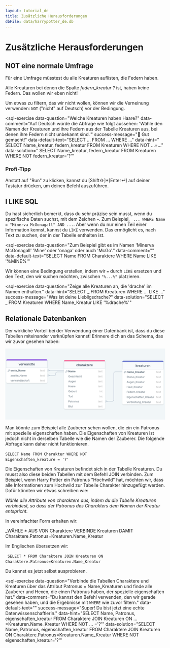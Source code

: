 ```yaml
---
layout: tutorial_de
title: Zusätzliche Herausforderungen
dbFile: data/harrypotter_de.db
---
```


# Zusätzliche Herausforderungen

<a name="not"></a>

## NOT eine normale Umfrage

Für eine Umfrage müsstest du alle Kreaturen auflisten, die Federn haben.
<sql-exercise
  data-question="Zum aufwärmen, zeige die Tabelle _kreaturen_ und lies die verschiedenen Spalten."
  data-default-text="SELECT *
FROM kreaturen"></sql-exercise>

Alle Kreaturen bei denen die Spalte _federn_kreatur_ _?_ ist, haben keine Federn. Das wollen wir eben nicht!

<div class="sideNote"><p>Um etwas zu filtern, das wir nicht wollen, können wir die Verneinung verwenden: <code class="keyword">NOT</code> ("nicht" auf Deutsch) vor der Bedingung.</p></div>

<sql-exercise
data-question="Welche Kreaturen haben Haare?"
data-comment="Auf Deutsch würde die Abfrage wie folgt aussehen: 'Wähle den Namen der Kreaturen und ihre Federn aus der Tabelle Kreaturen aus, bei denen ihre Federn nicht unbekannt sind.'"
success-message="🐉 Gut gemacht!"
data-default-text="SELECT ...
FROM ...
WHERE ..."
data-hint="
SELECT Name_kreatur, federn_kreatur
FROM Kreaturen
WHERE NOT ...=..."
data-solution="
SELECT Name_kreatur, federn_kreatur
FROM Kreaturen
WHERE NOT federn_kreatur='?'"

> </sql-exercise>

<div class="sideNote">
<h3>Profi-Tipp</h3>
Anstatt auf "Run" zu klicken, kannst du [Shift⇧]+[Enter↵] auf deiner Tastatur drücken, um deinen Befehl auszuführen.
</div>

<a name="like"></a>

## I LIKE SQL

Du hast sicherlich bemerkt, dass du sehr präzise sein musst, wenn du spezifische Daten suchst, mit dem Zeichen <code>=</code>. Zum Beispiel, <code> ... WHERE Name = "Minerva McGonagall" AND ...</code>. Aber wenn du nur einen Teil einer Information kennst, kannst du <code class="keyword">LIKE</code> verwenden. Das ermöglicht es, nach Text zu suchen, der in der Tabelle enthalten ist.

<sql-exercise
data-question="Zum Beispiel gibt es im Namen 'Minerva McGonagall' 'Mine' oder 'onaga' oder auch 'McGo'."
data-comment=""
data-default-text="SELECT Name
FROM Charaktere
WHERE Name LIKE '%MINE%'"

> </sql-exercise>

<div class="sideNote">
Wir können eine Bedingung erstellen, indem wir <code>=</code> durch <code class="keyword">LIKE</code> ersetzen und den Text, den wir suchen möchten, zwischen <code>"%...%"</code> platzieren.
</div>

<sql-exercise
data-question="Zeige alle Kreaturen an, die 'drache' im Namen enthalten."
data-hint="SELECT _
FROM Kreaturen
WHERE ... LIKE ..."
success-message="Was ist deine Liebligsdrache?"
data-solution="SELECT _
FROM Kreaturen
WHERE Name_Kreatur LIKE '%drache%'"

> </sql-exercise>

<a name="join"></a>

## Relationale Datenbanken

Der wirkliche Vorteil bei der Verwendung einer Datenbank ist, dass du diese Tabellen miteinander verknüpfen kannst! Erinnere dich an das Schema, das wir zuvor gesehen haben:

<img src="imgs/HarryPotterDB_de.png">

Man könnte zum Beispiel alle Zauberer sehen wollen, die ein ein Patronus mit spezielle eigenschaften haben. Die Eigenschaften von Kreaturen ist jedoch nicht in derselben Tabelle wie die Namen der Zauberer. Die folgende Abfrage kann daher nicht funktionieren.

<code class="codeBloc">SELECT Name FROM Charakter WHERE NOT Eigenschaften_kreature = '?'</code>

Die Eigenschaften von Kreaturen befindet sich in der Tabelle Kreaturen. Du musst also diese beiden Tabellen mit dem Befehl <span class="keyword">JOIN</span> verbinden. Zum Beispiel, wenn Harry Potter ein Patronus "Hochwild" hat, möchten wir, dass alle Informationen zum Hochwild zur Tabelle Charakter hinzugefügt werden. Dafür könnten wir etwas schreiben wie:

_Wähle alle Attribute von charaktere aus, indem du die Tabelle Kreaturen verbindest, so dass der Patronus des Charakters dem Namen der Kreatur entspricht._

In vereinfachter Form erhalten wir:

\_WÄHLE \* AUS VON Charaktere VERBINDE Kreaturen DAMIT Charaktere.Patronus=Kreaturen.Name_Kreatur

Im Englischen übersetzen wir:

<code class="codeBloc"> SELECT \*
FROM Charaktere
JOIN Kreaturen ON Charaktere.Patronus=Kreaturen.Name_Kreatur</code>

Du kannst es jetzt selbst ausprobieren.

<sql-exercise
data-question="Verbinde die Tabellen Charaktere und Kreaturen über das Attribut Patronus = Name_Kreaturen und finde alle Zauberer und Hexen, die einen Patronus haben, der spezielle eigenschaften hat."
data-comment="Du kannst den Befehl verwenden, den wir gerade gesehen haben, und die Ergebnisse mit <code>WHERE</code> wie zuvor filtern."
data-default-text=""
success-message="Super! Du bist jetzt eine echte Datenwissenschaftlerin."
data-hint="SELECT Name, Patronus, eigenschaften_kreatur
FROM Charaktere
JOIN Kreaturen ON ... =Kreaturen.Name_Kreatur
WHERE NOT ... ='?'"
data-solution="SELECT Name, Patronus, eigenschaften_kreatur
FROM Charaktere
JOIN Kreaturen ON Charaktere.Patronus=Kreaturen.Name_Kreatur
WHERE NOT eigenschaften_kreatur='?'"

> </sql-exercise>

